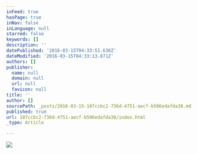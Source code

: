 ```yaml
---
inFeed: true
hasPage: true
inNav: false
inLanguage: null
starred: false
keywords: []
description: ''
datePublished: '2016-03-15T04:33:51.636Z'
dateModified: '2016-03-15T04:33:13.871Z'
authors: []
publisher:
  name: null
  domain: null
  url: null
  favicon: null
title: ''
author: []
sourcePath: _posts/2016-03-15-107ccbc2-736d-4751-aecf-b506edafda38.md
published: true
url: 107ccbc2-736d-4751-aecf-b506edafda38/index.html
_type: Article

---
```

![](https://the-grid-user-content.s3-us-west-2.amazonaws.com/0c7275dc-868e-4290-ae11-e9e032d8faee.jpg)